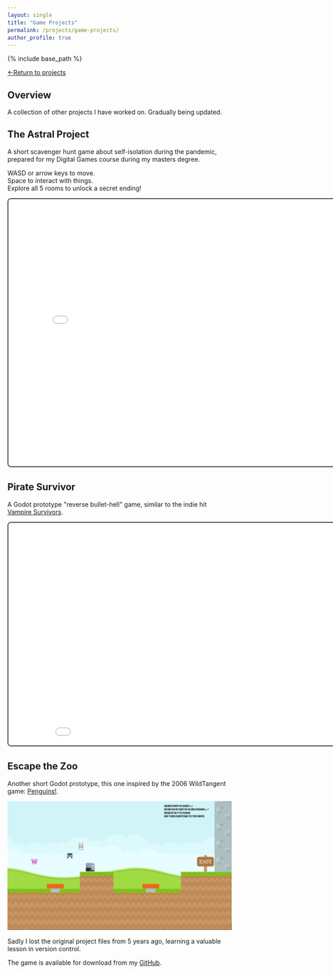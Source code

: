 ```yaml
---
layout: single
title: "Game Projects"
permalink: /projects/game-projects/
author_profile: true
---
```


{% include base_path %}

[←Return to projects](/projects/)  

## Overview

A collection of other projects I have worked on. Gradually being updated.

## The Astral Project  
  
A short scavenger hunt game about self-isolation during the pandemic, prepared for my Digital Games course during my masters degree.  
  
WASD or arrow keys to move.  
Space to interact with things.  
Explore all 5 rooms to unlock a secret ending!  

<iframe 
  src="/TheAstralProject/index.html" 
  width="800" 
  height="600" 
  style="border:2px solid #444; border-radius:8px;">
</iframe>

## Pirate Survivor  
  
A Godot prototype "reverse bullet-hell" game, similar to the indie hit [Vampire Survivors](https://store.steampowered.com/app/1794680/Vampire_Survivors/).  
 

<iframe 
  src="/Pirate Survivor/index.html" 
  width="900" 
  height="500" 
  style="border:2px solid #444; border-radius:8px;">
</iframe>


## Escape the Zoo  
  
Another short Godot prototype, this one inspired by the 2006 WildTangent game: [Penguins!](https://www.wildtangent.com/p/arcade/penguins/?srsltid=AfmBOopigC97WFEjmoLSb__DCukns-5XmFM_yp7aUq6cP_HsQzjCdEAN).  

![Screenshot 1](/images/ZooEscapeScreenshot.png)

Sadly I lost the original project files from 5 years ago, learning a valuable lesson in version control.

The game is available for download from my [GitHub](https://github.com/jcoops-dev/ZooEscape.git).  
